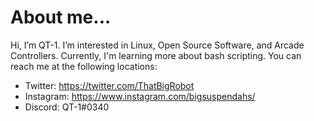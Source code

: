 # About me...

Hi, I’m QT-1. I’m interested in Linux, Open Source Software, and Arcade Controllers. Currently, I'm learning more about bash scripting. You can reach me at the following locations:

- Twitter: https://twitter.com/ThatBigRobot
- Instagram: https://www.instagram.com/bigsuspendahs/
- Discord: QT-1#0340

<!---
QT-1/QT-1 is a ✨ special ✨ repository because its `README.md` (this file) appears on your GitHub profile.
You can click the Preview link to take a look at your changes.
--->
